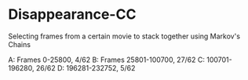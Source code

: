 # Disappearance-CC
Selecting frames from a certain movie to stack together using Markov's Chains

A: Frames 0-25800, 4/62
B: Frames 25801-100700, 27/62
C: 100701-196280, 26/62
D: 196281-232752, 5/62
